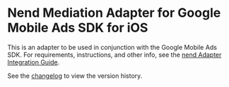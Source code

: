 # Nend Mediation Adapter for Google Mobile Ads SDK for iOS

This is an adapter to be used in conjunction with the Google Mobile Ads SDK.
For requirements, instructions, and other info, see the
[nend Adapter Integration Guide](https://developers.google.com/admob/ios/mediation/nend).

See the [changelog](https://developers.google.com/admob/ios/mediation/nend#nend-ios-mediation-adapter-changelog)
to view the version history.
